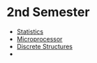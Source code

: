 # 2nd Semester

- [Statistics](https://github.com/sthsuyash/CSIT_Labs/tree/main/2nd_Semester/Statistics-I)
- [Microprocessor](https://github.com/sthsuyash/CSIT_Labs/tree/main/2nd_Semester/Assembly_programming)
- [Discrete Structures](https://github.com/sthsuyash/CSIT_Labs/tree/main/2nd_Semester/DS_lab)
- 
